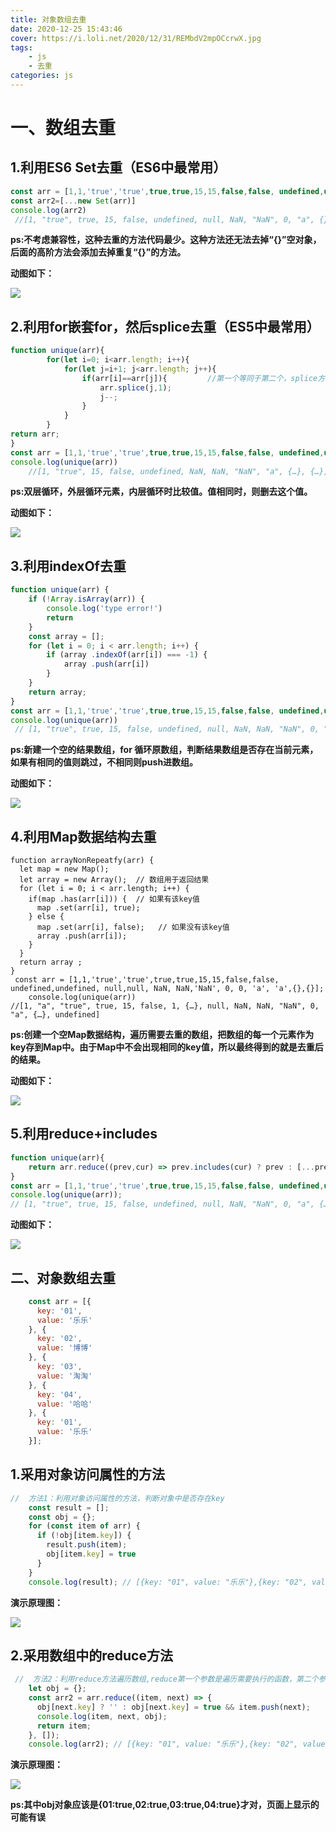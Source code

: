 ```yaml
---
title: 对象数组去重
date: 2020-12-25 15:43:46
cover: https://i.loli.net/2020/12/31/REMbdV2mpOCcrwX.jpg
tags: 
    - js
    - 去重
categories: js
---
```


# 一、数组去重

## 1.利用ES6 Set去重（ES6中最常用）

```js
const arr = [1,1,'true','true',true,true,15,15,false,false, undefined,undefined, null,null, NaN, NaN,'NaN', 0, 0, 'a', 'a',{},{}];
const arr2=[...new Set(arr)]
console.log(arr2)
 //[1, "true", true, 15, false, undefined, null, NaN, "NaN", 0, "a", {}, {}]
```

**ps:不考虑兼容性，这种去重的方法代码最少。这种方法还无法去掉“{}”空对象，后面的高阶方法会添加去掉重复“{}”的方法。**

**动图如下：**

![](对象数组去重/set去重.gif)

## 2.利用for嵌套for，然后splice去重（ES5中最常用）

```js
function unique(arr){            
        for(let i=0; i<arr.length; i++){
            for(let j=i+1; j<arr.length; j++){
                if(arr[i]==arr[j]){         //第一个等同于第二个，splice方法删除第二个
                    arr.splice(j,1);
                    j--;
                }
            }
        }
return arr;
}
const arr = [1,1,'true','true',true,true,15,15,false,false, undefined,undefined, null,null, NaN, NaN,'NaN', 0, 0, 'a', 'a',{},{}];
console.log(unique(arr))
    //[1, "true", 15, false, undefined, NaN, NaN, "NaN", "a", {…}, {…}]     //NaN和{}没有去重，两个null直接消失了
```

**ps:双层循环，外层循环元素，内层循环时比较值。值相同时，则删去这个值。**

**动图如下：**

![](对象数组去重/for循环-splice.gif)

## 3.利用indexOf去重

```js
function unique(arr) {
    if (!Array.isArray(arr)) {
        console.log('type error!')
        return
    }
    const array = [];
    for (let i = 0; i < arr.length; i++) {
        if (array .indexOf(arr[i]) === -1) {
            array .push(arr[i])
        }
    }
    return array;
}
const arr = [1,1,'true','true',true,true,15,15,false,false, undefined,undefined, null,null, NaN, NaN,'NaN', 0, 0, 'a', 'a',{},{}];
console.log(unique(arr)) 
 // [1, "true", true, 15, false, undefined, null, NaN, NaN, "NaN", 0, "a", {…}, {…}]  //NaN、{}没有去重
```

**ps:新建一个空的结果数组，for 循环原数组，判断结果数组是否存在当前元素，如果有相同的值则跳过，不相同则push进数组。**

**动图如下：**

![](对象数组去重/利用indexof去重.gif)

## 4.利用Map数据结构去重

```
function arrayNonRepeatfy(arr) {
  let map = new Map();
  let array = new Array();  // 数组用于返回结果
  for (let i = 0; i < arr.length; i++) {
    if(map .has(arr[i])) {  // 如果有该key值
      map .set(arr[i], true); 
    } else { 
      map .set(arr[i], false);   // 如果没有该key值
      array .push(arr[i]);
    }
  } 
  return array ;
}
 const arr = [1,1,'true','true',true,true,15,15,false,false, undefined,undefined, null,null, NaN, NaN,'NaN', 0, 0, 'a', 'a',{},{}];
    console.log(unique(arr))
//[1, "a", "true", true, 15, false, 1, {…}, null, NaN, NaN, "NaN", 0, "a", {…}, undefined]
```

**ps:创建一个空Map数据结构，遍历需要去重的数组，把数组的每一个元素作为key存到Map中。由于Map中不会出现相同的key值，所以最终得到的就是去重后的结果。**

**动图如下：**

![](对象数组去重/利用map去重.gif)

## 5.利用reduce+includes

```js
function unique(arr){
    return arr.reduce((prev,cur) => prev.includes(cur) ? prev : [...prev,cur],[]);
}
const arr = [1,1,'true','true',true,true,15,15,false,false, undefined,undefined, null,null, NaN, NaN,'NaN', 0, 0, 'a', 'a',{},{}];
console.log(unique(arr));
// [1, "true", true, 15, false, undefined, null, NaN, "NaN", 0, "a", {…}, {…}]
```

**动图如下：**

![](对象数组去重/利用reduce和includes去重.gif)

## 二、对象数组去重

```js
    const arr = [{
      key: '01',
      value: '乐乐'
    }, {
      key: '02',
      value: '博博'
    }, {
      key: '03',
      value: '淘淘'
    }, {
      key: '04',
      value: '哈哈'
    }, {
      key: '01',
      value: '乐乐'
    }];
```

## 1.采用对象访问属性的方法

```js
//  方法1：利用对象访问属性的方法，判断对象中是否存在key
    const result = [];
    const obj = {};
	for (const item of arr) {
      if (!obj[item.key]) {
        result.push(item);
        obj[item.key] = true
      }
    }
    console.log(result); // [{key: "01", value: "乐乐"},{key: "02", value: "博博"},{key: "03", value: "淘淘"},{key: "04", value: "哈哈"}]
```

**演示原理图：**

![](对象数组去重/对象数组去重--利用对象属性名唯一特性.gif)



## 2.采用数组中的reduce方法

```js
 //  方法2：利用reduce方法遍历数组,reduce第一个参数是遍历需要执行的函数，第二个参数是item的初始值
    let obj = {};
    const arr2 = arr.reduce((item, next) => {
      obj[next.key] ? '' : obj[next.key] = true && item.push(next);
      console.log(item, next, obj);
      return item;
    }, []);
    console.log(arr2); // [{key: "01", value: "乐乐"},{key: "02", value: "博博"},{key: "03", value: "淘淘"},{key: "04", value: "哈哈"}]

```

**演示原理图：**

![](对象数组去重/对象数组去重--利用reduce和对象属性名唯一的特性.gif)

**ps:其中obj对象应该是{01:true,02:true,03:true,04:true}才对，页面上显示的可能有误**